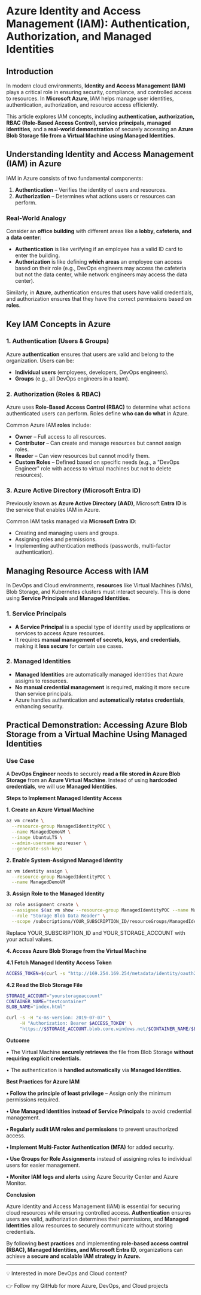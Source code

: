 # Azure Identity and Access Management (IAM): Authentication, Authorization, and Managed Identities  

## Introduction  
In modern cloud environments, **Identity and Access Management (IAM)** plays a critical role in ensuring security, compliance, and controlled access to resources. In **Microsoft Azure**, IAM helps manage user identities, authentication, authorization, and resource access efficiently.  

This article explores IAM concepts, including **authentication, authorization, RBAC (Role-Based Access Control), service principals, managed identities**, and a **real-world demonstration** of securely accessing an **Azure Blob Storage file from a Virtual Machine using Managed Identities**.  

## Understanding Identity and Access Management (IAM) in Azure  
IAM in Azure consists of two fundamental components:  

1. **Authentication** – Verifies the identity of users and resources.  
2. **Authorization** – Determines what actions users or resources can perform.  

### Real-World Analogy  
Consider an **office building** with different areas like a **lobby, cafeteria, and a data center**:  

- **Authentication** is like verifying if an employee has a valid ID card to enter the building.  
- **Authorization** is like defining **which areas** an employee can access based on their role (e.g., DevOps engineers may access the cafeteria but not the data center, while network engineers may access the data center).  

Similarly, in **Azure**, authentication ensures that users have valid credentials, and authorization ensures that they have the correct permissions based on **roles**.

## Key IAM Concepts in Azure  

### 1. **Authentication** (Users & Groups)  
Azure **authentication** ensures that users are valid and belong to the organization. Users can be:  
- **Individual users** (employees, developers, DevOps engineers).  
- **Groups** (e.g., all DevOps engineers in a team).  

### 2. **Authorization** (Roles & RBAC)  
Azure uses **Role-Based Access Control (RBAC)** to determine what actions authenticated users can perform. Roles define **who can do what** in Azure.  

Common Azure IAM **roles** include:  
- **Owner** – Full access to all resources.  
- **Contributor** – Can create and manage resources but cannot assign roles.  
- **Reader** – Can view resources but cannot modify them.  
- **Custom Roles** – Defined based on specific needs (e.g., a "DevOps Engineer" role with access to virtual machines but not to delete resources).  

### 3. **Azure Active Directory (Microsoft Entra ID)**  
Previously known as **Azure Active Directory (AAD)**, Microsoft **Entra ID** is the service that enables IAM in Azure.  

Common IAM tasks managed via **Microsoft Entra ID**:  
- Creating and managing users and groups.  
- Assigning roles and permissions.  
- Implementing authentication methods (passwords, multi-factor authentication).  

## Managing Resource Access with IAM  

In DevOps and Cloud environments, **resources** like Virtual Machines (VMs), Blob Storage, and Kubernetes clusters must interact securely. This is done using **Service Principals** and **Managed Identities**.

### 1. **Service Principals**  
- **A Service Principal** is a special type of identity used by applications or services to access Azure resources.  
- It requires **manual management of secrets, keys, and credentials**, making it **less secure** for certain use cases.  

### 2. **Managed Identities**  
- **Managed Identities** are automatically managed identities that Azure assigns to resources.  
- **No manual credential management** is required, making it more secure than service principals.  
- Azure handles authentication and **automatically rotates credentials**, enhancing security.

## Practical Demonstration: Accessing Azure Blob Storage from a Virtual Machine Using Managed Identities  

### **Use Case**  
A **DevOps Engineer** needs to securely **read a file stored in Azure Blob Storage** from an **Azure Virtual Machine**. Instead of using **hardcoded credentials**, we will use **Managed Identities**.

**Steps to Implement Managed Identity Access**  

**1. Create an Azure Virtual Machine**

```sh
az vm create \
  --resource-group ManagedIdentityPOC \
  --name ManagedDemoVM \
  --image UbuntuLTS \
  --admin-username azureuser \
  --generate-ssh-keys
```

**2. Enable System-Assigned Managed Identity**

```sh
az vm identity assign \
  --resource-group ManagedIdentityPOC \
  --name ManagedDemoVM
```

**3. Assign Role to the Managed Identity**

```sh
az role assignment create \
  --assignee $(az vm show --resource-group ManagedIdentityPOC --name ManagedDemoVM --query "identity.principalId" --output tsv) \
  --role "Storage Blob Data Reader" \
  --scope /subscriptions/YOUR_SUBSCRIPTION_ID/resourceGroups/ManagedIdentityPOC/providers/Microsoft.Storage/storageAccounts/YOUR_STORAGE_ACCOUNT
```

Replace YOUR_SUBSCRIPTION_ID and YOUR_STORAGE_ACCOUNT with your actual values.

**4. Access Azure Blob Storage from the Virtual Machine**

**4.1 Fetch Managed Identity Access Token**

```sh
ACCESS_TOKEN=$(curl -s "http://169.254.169.254/metadata/identity/oauth2/token?resource=https://storage.azure.com/&api-version=2019-06-01" -H "Metadata: true" | jq -r '.access_token')
```

**4.2 Read the Blob Storage File**

```sh
STORAGE_ACCOUNT="yourstorageaccount"
CONTAINER_NAME="testcontainer"
BLOB_NAME="index.html"

curl -s -H "x-ms-version: 2019-07-07" \
     -H "Authorization: Bearer $ACCESS_TOKEN" \
     "https://$STORAGE_ACCOUNT.blob.core.windows.net/$CONTAINER_NAME/$BLOB_NAME"
```

**Outcome**

•	The Virtual Machine **securely retrieves** the file from Blob Storage **without requiring explicit credentials.**

•	The authentication is **handled automatically** via **Managed Identities.**

**Best Practices for Azure IAM**

**•	Follow the principle of least privilege** – Assign only the minimum permissions required.

**•	Use Managed Identities instead of Service Principals** to avoid credential management.

**•	Regularly audit IAM roles and permissions** to prevent unauthorized access.

**•	Implement Multi-Factor Authentication (MFA)** for added security.

**•	Use Groups for Role Assignments** instead of assigning roles to individual users for easier management.

**•	Monitor IAM logs and alerts** using Azure Security Center and Azure Monitor.

**Conclusion**

Azure Identity and Access Management (IAM) is essential for securing cloud resources while ensuring controlled access. **Authentication** ensures users are valid, authorization determines their permissions, and **Managed Identities** allow resources to securely communicate without storing credentials.

By following **best practices** and implementing **role-based access control (RBAC), Managed Identities, and Microsoft Entra ID**, organizations can achieve **a secure and scalable IAM strategy in Azure.**

---


💡 Interested in more DevOps and Cloud content?

👉 Follow my GitHub for more Azure, DevOps, and Cloud projects

